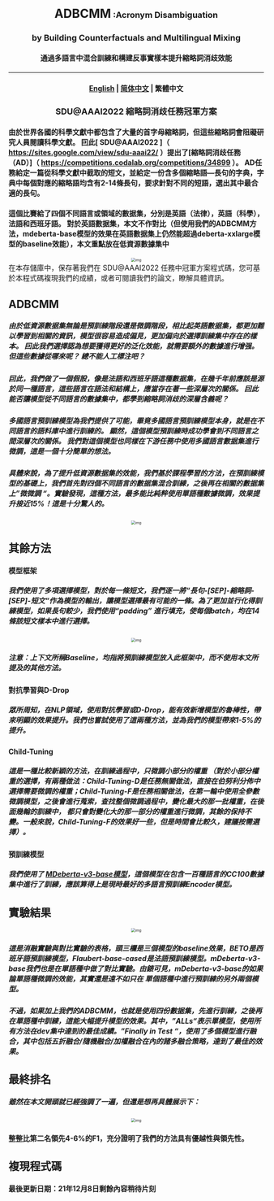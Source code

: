 <h3 align="center">
    <big><big><strong>ADBCMM</strong></big></big>  :Acronym Disambiguation
</h3>
<h3 align="center">
by Building Counterfactuals and Multilingual Mixing
</h3>
<h4 align="center">
    通過多語言中混合訓練和構建反事實樣本提升縮略詞消歧效能
</h4>
<hr>

<h4 align="center">
    <p>
        <a href="https://github.com/WENGSYX/ADBCMM/blob/master/README_en.md">English</a> |
        <a href="https://github.com/WENGSYX/ADBCMM/blob/master/README.md">简体中文</a> |
        <b>繁體中文</b>
    <p>
</h4>

<h3 align="center">
    <p>SDU@AAAI2022 縮略詞消歧任務冠軍方案</p></h3>



####                        由於世界各國的科學文獻中都包含了大量的首字母縮略詞，但這些縮略詞會阻礙研究人員閱讀科學文獻。 囙此[ SDU@AAAI2022 ]（ https://sites.google.com/view/sdu-aaai22/ ）提出了[縮略詞消歧任務（AD）]（ https://competitions.codalab.org/competitions/34899 ）。 AD任務給定一篇從科學文獻中截取的短文，並給定一份含多個縮略語—長句的字典，字典中每個對應的縮略語均含有2-14條長句，要求針對不同的短語，選出其中最合適的長句。

####               這個比賽給了四個不同語言或領域的數据集，分別是英語（法律），英語（科學），法語和西班牙語。 對於英語數据集，本文不作對比（但使用我們的ADBCMM方法，mdeberta-base模型的效果在英語數据集上仍然能超過deberta-xxlarge模型的baseline效能），本文重點放在低資源數據集中

<center><img src="img/1.png" alt="img" style="zoom:50%;" /></center



####        在本存儲庫中，保存著我們在 SDU@AAAI2022 任務中冠軍方案程式碼，您可基於本程式碼複現我們的成績，或者可閱讀我們的論文，瞭解具體資訊。



## ADBCMM

##### 由於低資源數据集無論是預訓練階段還是微調階段，相比起英語數据集，都更加難以學習到相關的資訊，模型很容易造成偏見，更加偏向於選擇訓練集中存在的樣本。 囙此我們選擇認為想要獲得更好的泛化效能，就需要額外的數據進行增强。 但這些數據從哪來呢？ 總不能人工標注吧？

##### 囙此，我們做了一個假設，像是法語和西班牙語這種數据集，在幾千年前應該是源於同一種語言，這些語言在語法和結構上，應當存在著一些深層次的關係。 囙此能否讓模型從不同語言的數據集中，都學到縮略詞消歧的深層含義呢？

##### 多國語言預訓練模型為我們提供了可能，畢竟多國語言預訓練模型本身，就是在不同語言的語料庫中進行訓練的。 顯然，這個模型預訓練時成功學會到不同語言之間深層次的關係。 我們對這個模型也同樣在下游任務中使用多國語言數据集進行微調，這是一個十分簡單的想法。

##### 具體來說，為了提升低資源數据集的效能，我們基於課程學習的方法，在預訓練模型的基礎上，我們首先對四個不同語言的數据集混合訓練，之後再在相關的數据集上”微微調 “。實驗發現，這種方法，最多能比純粹使用單語種數據微調，效果提升接近15%！這是十分驚人的。

<center><img src="img/3.png" alt="img" style="zoom:50%;" /></center>







## 其餘方法



#### 模型框架

##### 我們使用了多項選擇模型，對於每一條短文，我們逐一將“長句-[SEP]-縮略詞-[SEP]-短文“作為模型的輸出，讓模型選擇最有可能的一條。為了更加並行化得訓練模型，如果長句較少，我們使用“padding” 進行填充，使每個batch，均在14條該短文樣本中進行選擇。

<center><img src="img/2.png" alt="img" style="zoom:50%;" /></center>

##### 注意：上下文所稱Baseline，均指將預訓練模型放入此框架中，而不使用本文所提及的其他方法。



#### 對抗學習與D-Drop

##### 眾所周知，在NLP領域，使用對抗學習或D-Drop，能有效新增模型的魯棒性，帶來明顯的效果提升。我們也嘗試使用了這兩種方法，並為我們的模型帶來1-5%的提升。



#### Child-Tuning

##### 這是一種比較新穎的方法，在訓練過程中，只微調小部分的權重 （對於小部分權重的選擇，有兩種做法：Child-Tuning-D是任務無關做法，直接在伯努利分佈中選擇需要微調的權重；Child-Tuning-F是任務相關做法，在第一輪中使用全參數微調模型，之後會進行蒐索，查找整個微調過程中，變化最大的那一批權重，在後面幾輪的訓練中， 都只會對變化大的那一部分的權重進行微調，其餘的保持不變。一般來說，Child-Tuning-F的效果好一些，但是時間會比較久，建議按需選擇）。



#### 預訓練模型

##### 我們使用了 [MDeberta-v3-base模型](https://huggingface.co/microsoft/mdeberta-v3-base)，這個模型在包含一百種語言的CC100數據集中進行了訓練，應該算得上是現時最好的多語言預訓練Encoder模型。



## 實驗結果



<center><img src="img/4.png" alt="img" style="zoom:50%;" /></center>

##### 這是消融實驗與對比實驗的表格，頭三欄是三個模型的baseline效果，BETO是西班牙語預訓練模型，Flaubert-base-cased是法語預訓練模型。mDeberta-v3-base我們也是在單語種中做了對比實驗。由錶可見，mDeberta-v3-base的如果論單語種微調的效能，其實還是遠不如只在 單個語種中進行預訓練的另外兩個模型。

##### 不過，如果加上我們的ADBCMM，也就是使用四份數据集，先進行訓練，之後再在單語種中訓練，這能大幅提升模型的效果。其中，”ALLs“表示單模型，使用所有方法在dev集中達到的最佳成績。”Finally in Test “，使用了多個模型進行融合，其中包括五折融合/隨機融合/加權融合在內的諸多融合策略，達到了最佳的效果。



## 最終排名

##### 雖然在本文開頭就已經強調了一遍，但還是想再具體展示下：

<center><img src="img/5.png" alt="img" style="zoom:50%;" /></center>

#### 整整比第二名領先4-6%的F1，充分證明了我們的方法具有優越性與領先性。



## 複現程式碼

#### 最後更新日期：21年12月8日剩餘內容稍待片刻

